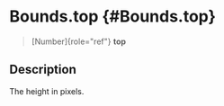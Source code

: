Bounds.top {#Bounds.top}
==========

> [Number]{role="ref"} **top**

Description
-----------

The height in pixels.
